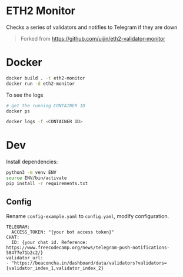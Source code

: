 # ETH2 Monitor
Checks a series of validators and notifies to Telegram if they are down

> Forked from https://github.com/uijin/eth2-validator-monitor

# Docker

```bash
docker build . -t eth2-monitor
docker run -d eth2-monitor
```

To see the logs

```bash
# get the running CONTAINER ID
docker ps

docker logs -f <CONTAINER ID>
```

# Dev
Install dependencies:
```bash
python3 -m venv ENV
source ENV/bin/activate
pip install -r requirements.txt
```

## Config
Rename `config-example.yaml` to `config.yaml`, modify configuration.
```
TELEGRAM:
  ACCESS_TOKEN: "{your bot access token}"
CHAT:
  ID: {your chat id. Reference: https://www.freecodecamp.org/news/telegram-push-notifications-58477e71b2c2/}
validator_url:
- "https://beaconcha.in/dashboard/data/validators?validators={validator_index_1,validator_index_2}
```
